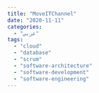 ```yaml
---
title: "MoveITChannel"
date: "2020-11-11"
categories:
  - "عربي"
tags:
  - "cloud"
  - "database"
  - "scrum"
  - "software-architecture"
  - "software-development"
  - "software-engineering"
---
```


